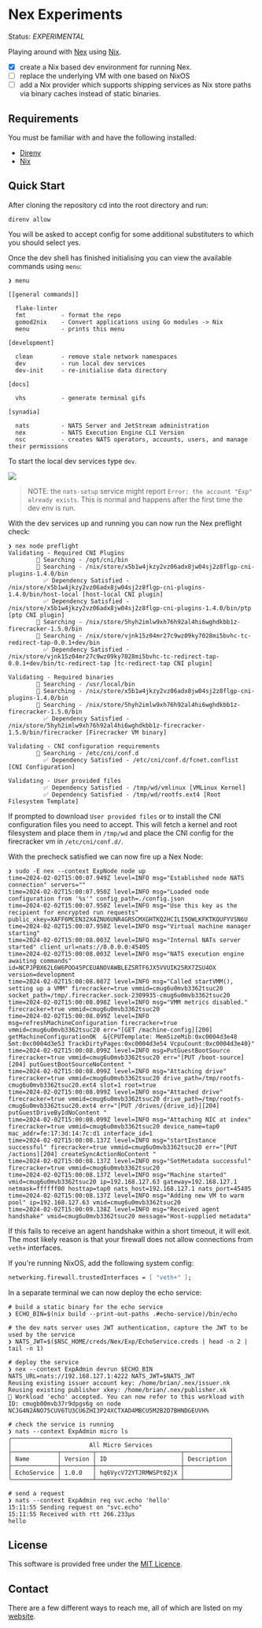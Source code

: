 # Nex Experiments

Status: _EXPERIMENTAL_

Playing around with [Nex](https://github.com/synadia-io/nex) using [Nix](https://nixos.org).

-   [x] create a Nix based dev environment for running Nex.
-   [ ] replace the underlying VM with one based on NixOS
-   [ ] add a Nix provider which supports shipping services as Nix store paths via binary caches instead of static binaries.

## Requirements

You must be familiar with and have the following installed:

-   [Direnv](https://direnv.net)
-   [Nix](https://nixos.org)

## Quick Start

After cloning the repository cd into the root directory and run:

```terminal
direnv allow
```

You will be asked to accept config for some additional substituters to which you should select yes.

Once the dev shell has finished initialising you can view the available commands using `menu`:

```terminal
❯ menu

[[general commands]]

  flake-linter
  fmt          - format the repo
  gomod2nix    - Convert applications using Go modules -> Nix
  menu         - prints this menu

[development]

  clean        - remove stale network namespaces
  dev          - run local dev services
  dev-init     - re-initialise data directory

[docs]

  vhs          - generate terminal gifs

[synadia]

  nats         - NATS Server and JetStream administration
  nex          - NATS Execution Engine CLI Version
  nsc          - creates NATS operators, accounts, users, and manage their permissions

```

To start the local dev services type `dev`.

![](./docs/assets/dev.gif)

> NOTE: the `nats-setup` service might report `Error: the account "Exp" already exists`. This is normal and happens
> after the first time the dev env is run.

With the dev services up and running you can now run the Nex preflight check:

```terminal
❯ nex node preflight
Validating - Required CNI Plugins
        🔎 Searching - /opt/cni/bin
        🔎 Searching - /nix/store/x5b1w4jkzy2vz06adx8jw04sj2z8flgp-cni-plugins-1.4.0/bin
          ✅ Dependency Satisfied - /nix/store/x5b1w4jkzy2vz06adx8jw04sj2z8flgp-cni-plugins-1.4.0/bin/host-local [host-local CNI plugin]
          ✅ Dependency Satisfied - /nix/store/x5b1w4jkzy2vz06adx8jw04sj2z8flgp-cni-plugins-1.4.0/bin/ptp [ptp CNI plugin]
        🔎 Searching - /nix/store/5hyh2imlw9xh76h92al4hi6wghdkbb1z-firecracker-1.5.0/bin
        🔎 Searching - /nix/store/vjnk15z04mr27c9wz09ky7028mi5bvhc-tc-redirect-tap-0.0.1+dev/bin
          ✅ Dependency Satisfied - /nix/store/vjnk15z04mr27c9wz09ky7028mi5bvhc-tc-redirect-tap-0.0.1+dev/bin/tc-redirect-tap [tc-redirect-tap CNI plugin]

Validating - Required binaries
        🔎 Searching - /usr/local/bin
        🔎 Searching - /nix/store/x5b1w4jkzy2vz06adx8jw04sj2z8flgp-cni-plugins-1.4.0/bin
        🔎 Searching - /nix/store/5hyh2imlw9xh76h92al4hi6wghdkbb1z-firecracker-1.5.0/bin
          ✅ Dependency Satisfied - /nix/store/5hyh2imlw9xh76h92al4hi6wghdkbb1z-firecracker-1.5.0/bin/firecracker [Firecracker VM binary]

Validating - CNI configuration requirements
        🔎 Searching - /etc/cni/conf.d
          ✅ Dependency Satisfied - /etc/cni/conf.d/fcnet.conflist [CNI Configuration]

Validating - User provided files
          ✅ Dependency Satisfied - /tmp/wd/vmlinux [VMLinux Kernel]
          ✅ Dependency Satisfied - /tmp/wd/rootfs.ext4 [Root Filesystem Template]
```

If prompted to download `User provided files` or to install the CNI configuration files you need to accept. This will
fetch a kernel and root filesystem and place them in `/tmp/wd` and place the CNI config for the firecracker vm in
`/etc/cni/conf.d/`.

With the precheck satisfied we can now fire up a Nex Node:

```terminal
❯ sudo -E nex --context ExpNode node up
time=2024-02-02T15:00:07.949Z level=INFO msg="Established node NATS connection" servers=""
time=2024-02-02T15:00:07.950Z level=INFO msg="Loaded node configuration from '%s'" config_path=./config.json
time=2024-02-02T15:00:07.950Z level=INFO msg="Use this key as the recipient for encrypted run requests" public_xkey=XAFF6MCEN32X4ZNU6UNR4GRSCMXGHTKQ2HCILI5QWLKFKTKQUFYVSN6U
time=2024-02-02T15:00:07.950Z level=INFO msg="Virtual machine manager starting"
time=2024-02-02T15:00:08.003Z level=INFO msg="Internal NATs server started" client_url=nats://0.0.0.0:45405
time=2024-02-02T15:00:08.003Z level=INFO msg="NATS execution engine awaiting commands" id=NCPJPBX62L6W6POO45PCEUANOVAWBLEZSRTF6JX5VVUIK25RX7ZSU4OX version=development
time=2024-02-02T15:00:08.087Z level=INFO msg="Called startVMM(), setting up a VMM" firecracker=true vmmid=cmug6u0mvb3362tsuc20 socket_path=/tmp/.firecracker.sock-2309935-cmug6u0mvb3362tsuc20
time=2024-02-02T15:00:08.098Z level=INFO msg="VMM metrics disabled." firecracker=true vmmid=cmug6u0mvb3362tsuc20
time=2024-02-02T15:00:08.099Z level=INFO msg=refreshMachineConfiguration firecracker=true vmmid=cmug6u0mvb3362tsuc20 err="[GET /machine-config][200] getMachineConfigurationOK  &{CPUTemplate: MemSizeMib:0xc0004d3e48 Smt:0xc0004d3e53 TrackDirtyPages:0xc0004d3e54 VcpuCount:0xc0004d3e40}"
time=2024-02-02T15:00:08.099Z level=INFO msg=PutGuestBootSource firecracker=true vmmid=cmug6u0mvb3362tsuc20 err="[PUT /boot-source][204] putGuestBootSourceNoContent "
time=2024-02-02T15:00:08.099Z level=INFO msg="Attaching drive" firecracker=true vmmid=cmug6u0mvb3362tsuc20 drive_path=/tmp/rootfs-cmug6u0mvb3362tsuc20.ext4 slot=1 root=true
time=2024-02-02T15:00:08.099Z level=INFO msg="Attached drive" firecracker=true vmmid=cmug6u0mvb3362tsuc20 drive_path=/tmp/rootfs-cmug6u0mvb3362tsuc20.ext4 err="[PUT /drives/{drive_id}][204] putGuestDriveByIdNoContent "
time=2024-02-02T15:00:08.099Z level=INFO msg="Attaching NIC at index" firecracker=true vmmid=cmug6u0mvb3362tsuc20 device_name=tap0 mac_addr=fe:17:3d:14:7c:d1 interface_id=1
time=2024-02-02T15:00:08.137Z level=INFO msg="startInstance successful" firecracker=true vmmid=cmug6u0mvb3362tsuc20 err="[PUT /actions][204] createSyncActionNoContent "
time=2024-02-02T15:00:08.137Z level=INFO msg="SetMetadata successful" firecracker=true vmmid=cmug6u0mvb3362tsuc20
time=2024-02-02T15:00:08.137Z level=INFO msg="Machine started" vmid=cmug6u0mvb3362tsuc20 ip=192.168.127.63 gateway=192.168.127.1 netmask=ffffff00 hosttap=tap0 nats_host=192.168.127.1 nats_port=45405
time=2024-02-02T15:00:08.137Z level=INFO msg="Adding new VM to warm pool" ip=192.168.127.63 vmid=cmug6u0mvb3362tsuc20
time=2024-02-02T15:00:09.138Z level=INFO msg="Received agent handshake" vmid=cmug6u0mvb3362tsuc20 message="Host-supplied metadata"
```

If this fails to receive an agent handshake within a short timeout, it will exit. The most likely reason is that your
firewall does not allow connections from `veth+` interfaces.

If you're running NixOS, add the following system config:

```nix
networking.firewall.trustedInterfaces = [ "veth+" ];
```

In a separate terminal we can now deploy the echo service:

```terminal
# build a static binary for the echo service
❯ ECHO_BIN=$(nix build --print-out-paths .#echo-service)/bin/echo

# the dev nats server uses JWT authentication, capture the JWT to be used by the service
❯ NATS_JWT=$($NSC_HOME/creds/Nex/Exp/EchoService.creds | head -n 2 | tail -n 1)

# deploy the service
❯ nex --context ExpAdmin devrun $ECHO_BIN NATS_URL=nats://192.168.127.1:4222 NATS_JWT=$NATS_JWT
Reusing existing issuer account key: /home/brian/.nex/issuer.nk
Reusing existing publisher xkey: /home/brian/.nex/publisher.xk
🚀 Workload 'echo' accepted. You can now refer to this workload with ID: cmugb00mvb37r9dpgs6g on node NCJG4N2ANO75CUV6TU3CU6ZHI3P24XCTXAD4MBCU5M2B2D7BHNDGEUVH%

# check the service is running
❯ nats --context ExpAdmin micro ls
╭──────────────────────────────────────────────────────────────╮
│                      All Micro Services                      │
├─────────────┬─────────┬────────────────────────┬─────────────┤
│ Name        │ Version │ ID                     │ Description │
├─────────────┼─────────┼────────────────────────┼─────────────┤
│ EchoService │ 1.0.0   │ hq6VycV72YTJRMWSPt0ZjX │             │
╰─────────────┴─────────┴────────────────────────┴─────────────╯

# send a request
❯ nats --context ExpAdmin req svc.echo 'hello'
15:11:55 Sending request on "svc.echo"
15:11:55 Received with rtt 266.233µs
hello

```

## License

This software is provided free under the [MIT Licence](https://opensource.org/licenses/MIT).

## Contact

There are a few different ways to reach me, all of which are listed on my [website](https://bmcgee.ie/).
